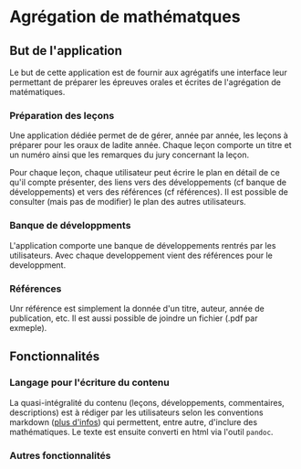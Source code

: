 # Agrégation de mathématques

## But de l'application

Le but de cette application est de fournir aux agrégatifs une interface leur permettant de préparer les épreuves orales et écrites de l'agrégation de matématiques.

### Préparation des leçons

Une application dédiée permet de de gérer, année par année, les leçons à préparer pour les oraux de ladite année. Chaque leçon comporte un titre et un numéro ainsi que les remarques du jury concernant la leçon.

Pour chaque leçon, chaque utilisateur peut écrire le plan en détail de ce qu'il compte présenter, des liens vers des développements (cf banque de développements) et vers des références (cf références). Il est possible de consulter (mais pas de modifier) le plan des autres utilisateurs.

### Banque de développments

L'application comporte une banque de développements rentrés par les utilisateurs. Avec chaque developpement vient des références pour le developpment.

### Références

Unr référence est simplement la donnée d'un titre, auteur, année de publication, etc. Il est aussi possible de joindre un fichier (.pdf par exmeple).

## Fonctionnalités

### Langage pour l'écriture du contenu

La quasi-intégralité du contenu (leçons, développements, commentaires, descriptions) est à rédiger par les utilisateurs selon les conventions markdown ([plus d'infos](https://fr.wikipedia.org/wiki/Markdown)) qui permettent, entre autre, d'inclure des mathématiques. Le texte est ensuite converti en html via l'outil `pandoc`.

### Autres fonctionnalités


